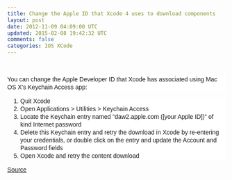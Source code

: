 ```yaml
---
title: Change the Apple ID that Xcode 4 uses to download components
layout: post
date: 2012-11-09 04:09:00 UTC
updated: 2015-02-08 19:42:32 UTC
comments: false
categories: IOS XCode
---
```

<br /><div style="background-color: white; border-width: 0px; clear: both; font-family: Arial, 'Liberation Sans', 'DejaVu Sans', sans-serif; font-size: 14px; line-height: 18px; margin-bottom: 1em; padding: 0px; vertical-align: baseline; word-wrap: break-word;">You can change the Apple Developer ID that Xcode has associated using Mac OS X's Keychain Access app:</div><ol style="background-color: white; border-width: 0px; font-family: Arial, 'Liberation Sans', 'DejaVu Sans', sans-serif; font-size: 14px; line-height: 18px; list-style-image: initial; list-style-position: initial; margin: 0px 0px 1em 30px; padding: 0px; vertical-align: baseline;"><li style="background-color: transparent; border-width: 0px; margin: 0px; padding: 0px; vertical-align: baseline; word-wrap: break-word;">Quit Xcode</li><li style="background-color: transparent; border-width: 0px; margin: 0px; padding: 0px; vertical-align: baseline; word-wrap: break-word;">Open Applications &gt; Utilities &gt; Keychain Access</li><li style="background-color: transparent; border-width: 0px; margin: 0px; padding: 0px; vertical-align: baseline; word-wrap: break-word;">Locate the Keychain entry named "daw2.apple.com ([your Apple ID])" of kind Internet password</li><li style="background-color: transparent; border-width: 0px; margin: 0px; padding: 0px; vertical-align: baseline; word-wrap: break-word;">Delete this Keychain entry and retry the download in Xcode by re-entering your credentials, or double click on the entry and update the Account and Password fields</li><li style="background-color: transparent; border-width: 0px; margin: 0px; padding: 0px; vertical-align: baseline; word-wrap: break-word;">Open Xcode and retry the content download</li></ol><div><span style="font-family: Arial, 'Liberation Sans', 'DejaVu Sans', sans-serif;"><span style="font-size: 14px; line-height: 18px;"><a href="http://stackoverflow.com/questions/7997317/how-can-i-change-the-apple-id-that-xcode-4-uses-to-download-components">Source</a></span></span></div>
